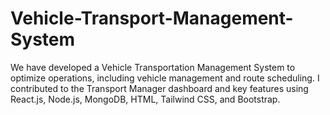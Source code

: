 # Vehicle-Transport-Management-System
We have developed a Vehicle Transportation Management System to optimize operations, including vehicle management and route scheduling. I contributed to the Transport Manager dashboard and key features using React.js, Node.js, MongoDB, HTML, Tailwind CSS, and Bootstrap.
